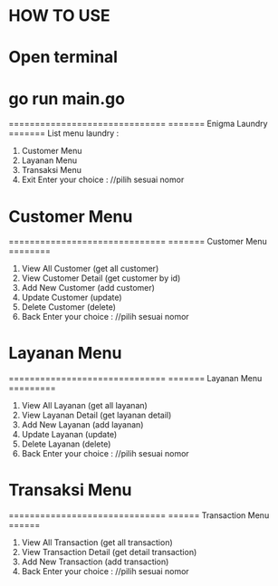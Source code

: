 # HOW TO USE

# Open terminal

# go run main.go

==============================
======= Enigma Laundry =======
List menu laundry :

1. Customer Menu
2. Layanan Menu
3. Transaksi Menu
4. Exit
   Enter your choice : //pilih sesuai nomor

# Customer Menu

==============================
======= Customer Menu ========

1. View All Customer (get all customer)
2. View Customer Detail (get customer by id)
3. Add New Customer (add customer)
4. Update Customer (update)
5. Delete Customer (delete)
6. Back
   Enter your choice : //pilih sesuai nomor

# Layanan Menu

==============================
======= Layanan Menu =========

1. View All Layanan (get all layanan)
2. View Layanan Detail (get layanan detail)
3. Add New Layanan (add layanan)
4. Update Layanan (update)
5. Delete Layanan (delete)
6. Back
   Enter your choice : //pilih sesuai nomor

# Transaksi Menu

==============================
====== Transaction Menu ======

1. View All Transaction (get all transaction)
2. View Transaction Detail (get detail transaction)
3. Add New Transaction (add transaction)
4. Back
   Enter your choice : //pilih sesuai nomor
